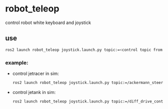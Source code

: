 # robot_teleop
control robot white keyboard and joystick

## use
```bash
ros2 launch robot_teleop joystick.launch.py topic:=<control topic from the controller> use_sim_time:=<True if in sim>
```

### example:
- control jetracer in sim:
    ```bash
    ros2 launch robot_teleop joystick.launch.py topic:=/ackermann_steering_controller/reference use_sim_time:=True
    ```

- control jetank in sim:
    ```bash
    ros2 launch robot_teleop joystick.launch.py topic:=/diff_drive_controller/cmd_vel use_sim_time:=True
    ```